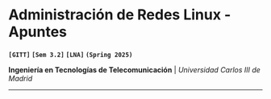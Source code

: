 # Administración de Redes Linux - Apuntes
**`[GITT]` `[Sem 3.2]` `[LNA]` `(Spring 2025)`**

**Ingeniería en Tecnologías de Telecomunicación** | *Universidad Carlos III de Madrid*

---
